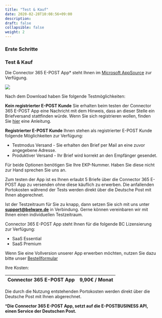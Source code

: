 ```yaml
---
title: "Test & Kauf"
date: 2020-02-28T10:08:56+09:00
description: 
draft: false
collapsible: false
weight: 2
---
```

### Erste Schritte

### Test & Kauf

Die Connector 365 E-POST App* steht Ihnen im [Microsoft AppSource](https://appsource.microsoft.com/de-de/product/dynamics-365-business-central/pubid.belwaregmbh2%7Caid.belware_epost%7Cpappid.a36878af-965a-4b9e-93ea-252da599c05d?tab=overview) zur Verfügung.

![](images/apps/epoststorenew.PNG)

Nach dem Download haben Sie folgende Testmöglichkeiten:

**Kein registrierter E-POST Kunde**
Sie erhalten beim testen der Connector 365 E-POST App eine Nachricht mit dem Hinweis, dass an dieser Stelle ein Briefversand stattfinden würde. Wenn Sie sich registrieren wollen, finden Sie [hier](/de-de/apps/e-post/first-steps/registration/) eine Anleitung.

**Registrierter E-POST Kunde**
Ihnen stehen als registrierter E-POST Kunde folgende Möglichkeiten zur Verfügung:

- Testmodus Versand - Sie erhalten den Brief per Mail an eine zuvor angegebene Adresse.
- Produktiver Versand - Ihr Brief wird korrekt an den Empfänger gesendet.

Für beide Optionen benötigen Sie Ihre EKP-Nummer. Haben Sie diese nicht zur Hand sprechen Sie uns an.

Zum testen der App ist es Ihnen erlaubt 5 Briefe über die Connector 365 E-POST App zu versenden ohne diese käuflich zu erwerben.
Die anfallenden Portokosten während der Tests werden direkt über die Deutsche Post mit Ihnen abgerechnet.

Ist der Testzeitraum für Sie zu knapp, dann setzen Sie sich mit uns unter **support@belware.de** in Verbindung. Gerne können vereinbaren wir mit Ihnen einen individuellen Testzeitraum. 
 
Connector 365 E-POST App steht Ihnen für die folgende BC Lizensierung zur Verfügung:

- SaaS Essential
- SaaS Premium

Wenn Sie eine Vollversion unserer App erwerben möchten, nutzen Sie dazu bitte unser [Bestellformular](https://forms.office.com/r/JNtGHfUi6n)

Ihre Kosten:

| Connector 365 E-POST App | 9,90€ / Monat |
|--------------------------|---------------|

Die durch die Nutzung entstehenden Portokosten werden direkt über die Deutsche Post mit Ihnen abgerechnet.



***Die Connector 365 E-POST App, setzt auf die E-POSTBUSINESS API, einen Service der Deutschen Post.**